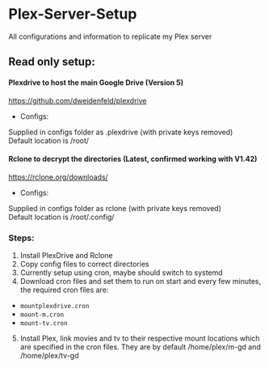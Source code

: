 # Plex-Server-Setup
All configurations and information to replicate my Plex server

## Read only setup:

#### Plexdrive to host the main Google Drive (Version 5)
https://github.com/dweidenfeld/plexdrive

* Configs:

Supplied in configs folder as .plexdrive (with private keys removed)    
Default location is /root/

#### Rclone to decrypt the directories (Latest, confirmed working with V1.42)
https://rclone.org/downloads/

* Configs:

Supplied in configs folder as rclone (with private keys removed)    
Default location is /root/.config/

### Steps:
1. Install PlexDrive and Rclone
2. Copy config files to correct directories
3. Currently setup using cron, maybe should switch to systemd
4. Download cron files and set them to run on start and every few minutes, the required cron files are:    
  * `mountplexdrive.cron`    
  * `mount-m.cron`    
  * `mount-tv.cron`

5. Install Plex, link movies and tv to their respective mount locations which are specified in the cron files. They are by default /home/plex/m-gd and /home/plex/tv-gd